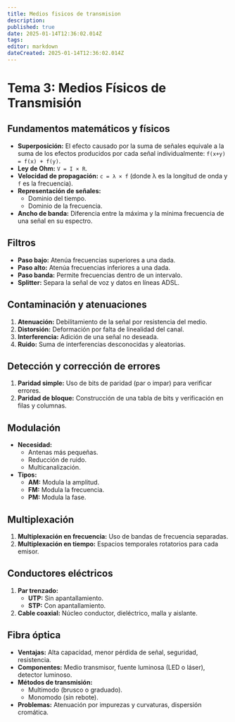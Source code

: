 ```yaml
---
title: Medios fisicos de transmision
description: 
published: true
date: 2025-01-14T12:36:02.014Z
tags: 
editor: markdown
dateCreated: 2025-01-14T12:36:02.014Z
---
```


# Tema 3: Medios Físicos de Transmisión

## Fundamentos matemáticos y físicos
- **Superposición:** El efecto causado por la suma de señales equivale a la suma de los efectos producidos por cada señal individualmente: `f(x+y) = f(x) + f(y)`.
- **Ley de Ohm:** `V = I × R`.
- **Velocidad de propagación:** `c = λ × f` (donde λ es la longitud de onda y `f` es la frecuencia).
- **Representación de señales:**
  - Dominio del tiempo.
  - Dominio de la frecuencia.
- **Ancho de banda:** Diferencia entre la máxima y la mínima frecuencia de una señal en su espectro.

## Filtros
- **Paso bajo:** Atenúa frecuencias superiores a una dada.
- **Paso alto:** Atenúa frecuencias inferiores a una dada.
- **Paso banda:** Permite frecuencias dentro de un intervalo.
- **Splitter:** Separa la señal de voz y datos en líneas ADSL.

## Contaminación y atenuaciones
1. **Atenuación:** Debilitamiento de la señal por resistencia del medio.
2. **Distorsión:** Deformación por falta de linealidad del canal.
3. **Interferencia:** Adición de una señal no deseada.
4. **Ruido:** Suma de interferencias desconocidas y aleatorias.

## Detección y corrección de errores
1. **Paridad simple:** Uso de bits de paridad (par o impar) para verificar errores.
2. **Paridad de bloque:** Construcción de una tabla de bits y verificación en filas y columnas.

## Modulación
- **Necesidad:**
  - Antenas más pequeñas.
  - Reducción de ruido.
  - Multicanalización.
- **Tipos:**
  - **AM:** Modula la amplitud.
  - **FM:** Modula la frecuencia.
  - **PM:** Modula la fase.

## Multiplexación
1. **Multiplexación en frecuencia:** Uso de bandas de frecuencia separadas.
2. **Multiplexación en tiempo:** Espacios temporales rotatorios para cada emisor.

## Conductores eléctricos
1. **Par trenzado:**
   - **UTP:** Sin apantallamiento.
   - **STP:** Con apantallamiento.
2. **Cable coaxial:** Núcleo conductor, dieléctrico, malla y aislante.

## Fibra óptica
- **Ventajas:** Alta capacidad, menor pérdida de señal, seguridad, resistencia.
- **Componentes:** Medio transmisor, fuente luminosa (LED o láser), detector luminoso.
- **Métodos de transmisión:**
  - Multimodo (brusco o graduado).
  - Monomodo (sin rebote).
- **Problemas:** Atenuación por impurezas y curvaturas, dispersión cromática.


